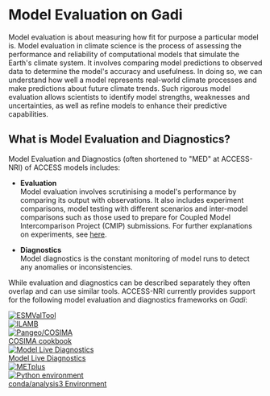 # Model Evaluation on Gadi

Model evaluation is about measuring how fit for purpose a particular model is. Model evaluation in climate science is the process of assessing the performance and reliability of computational models that simulate the Earth's climate system. It involves comparing model predictions to observed data to determine the model's accuracy and usefulness. In doing so, we can understand how well a model represents real-world climate processes and make predictions about future climate trends. Such rigorous model evaluation allows scientists to identify model strengths, weaknesses and uncertainties, as well as refine models to enhance their predictive capabilities. 

## What is Model Evaluation and Diagnostics?

Model Evaluation and Diagnostics (often shortened to "MED" at ACCESS-NRI) of ACCESS models includes:

- **Evaluation**<br>
    Model evaluation involves scrutinising a model's performance by comparing its output with observations. It also includes experiment comparisons, model testing with different scenarios and inter-model comparisons such as those used to prepare for Coupled Model Intercomparison Project (CMIP) submissions. For further explanations on experiments, see [here](/about/user_support/#frequently-asked-questions-faq).

- **Diagnostics**<br>
    Model diagnostics is the constant monitoring of model runs to detect any anomalies or inconsistencies. 


While evaluation and diagnostics can be described separately they often overlap and can use similar tools. ACCESS-NRI currently provides support for the following model evaluation and diagnostics frameworks on <i>Gadi</i>:

<div class="card-container">
    <a href="/model_evaluation/evaluation_on_gadi/esmvaltool_workflow" class="vertical-card aspect-ratio2to1">
        <div class="card-image-container">
            <img src="../../assets/model_evaluation/logo_esmvaltool.png" alt="ESMValTool" class="img-cover"></img>
        </div>
        <!--<div class="card-text-container bold">ESMValTool</div> -->
    </a>
    <a href="/model_evaluation/evaluation_on_gadi/ilamb_workflow" class="vertical-card aspect-ratio2to1">
        <div class="card-image-container">
            <img src="../../assets/model_evaluation/logo_ilamb.png" alt="ILAMB" class="img-cover"></img>
        </div>
        <!-- <div class="card-text-container bold">ILAMB</div> -->
    </a>
    <a href="/model_evaluation/evaluation_on_gadi/cosima" class="vertical-card aspect-ratio2to1">
        <div class="card-image-container">
            <img src="../../assets/model_evaluation/logo_cosima.png" alt="Pangeo/COSIMA" class="img-cover"></img>
        </div>
        <div class="card-text-container bold">COSIMA cookbook</div>
    </a>
    <a href="/model_evaluation/evaluation_on_gadi/model_live_diagnostics" class="vertical-card aspect-ratio2to1">
        <div class="card-image-container">
            <img src="../../assets/model_evaluation/live_diagnostics/tutorial_image_4.png" alt="Model Live Diagnostics" class="img-contain white-background"></img>
        </div>
        <div class="card-text-container bold">Model Live Diagnostics</div>
    </a>
    <a href="/model_evaluation/evaluation_on_gadi/metplus" class="vertical-card aspect-ratio2to1">
        <div class="card-image-container">
            <img src="../../assets/model_evaluation/METplus_logo.png" alt="METplus" class="img-contain white-background"></img>
        </div>
        <!-- <div class="card-text-container bold">METplus</div> -->
    </a>
    <a href="/getting_started/environments" class="vertical-card aspect-ratio2to1">
        <div class="card-image-container">
            <img src="/assets/python_logo.png" alt="Python environment" class="img-contain white-background" ></img>
        </div>
        <div class="card-text-container bold">conda/analysis3 Environment</div>
    </a>
</div>
